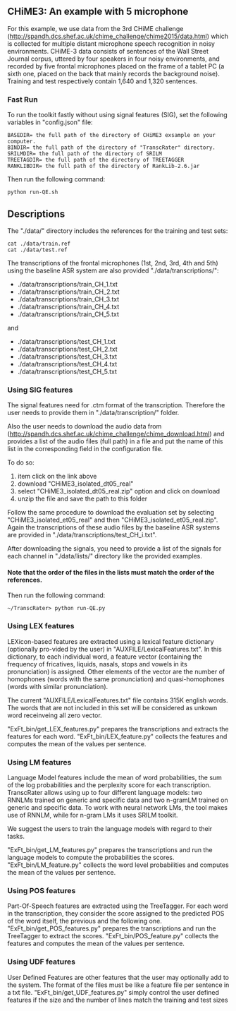 ## CHiME3: An example with 5 microphone

For this example, we use  data from the 3rd CHiME challenge (http://spandh.dcs.shef.ac.uk/chime_challenge/chime2015/data.html) which is collected for multiple distant microphone speech recognition in noisy environments.
CHiME-3 data consists of sentences of the Wall Street Journal corpus, uttered by four speakers in four noisy environments, and recorded by five frontal microphones placed on the frame of a tablet PC (a sixth one, placed on the back that mainly records the background noise). 
Training and test respectively contain 1,640 and 1,320 sentences. 


### Fast Run
To run the toolkit fastly without using signal features (SIG), set the following variables in "config.json" file:
```
BASEDIR= the full path of the directory of CHiME3 exsample on your computer.
BINDIR= the full path of the directory of "TranscRater" directory.
SRILMDIR= the full path of the directory of SRILM
TREETAGDIR= the full path of the directory of TREETAGGER
RANKLIBDIR= the full path of the directory of RankLib-2.6.jar
```
Then run the following command:
```
python run-QE.sh 
```

## Descriptions

The "./data/" directory includes the references for the training and test sets:
```
cat ./data/train.ref
cat ./data/test.ref
```

The transcriptions of the frontal microphones (1st, 2nd, 3rd, 4th and 5th) using the baseline ASR system are also provided "./data/transcriptions/":

- ./data/transcriptions/train_CH_1.txt
- ./data/transcriptions/train_CH_2.txt
- ./data/transcriptions/train_CH_3.txt
- ./data/transcriptions/train_CH_4.txt
- ./data/transcriptions/train_CH_5.txt

and
- ./data/transcriptions/test_CH_1.txt
- ./data/transcriptions/test_CH_2.txt
- ./data/transcriptions/test_CH_3.txt
- ./data/transcriptions/test_CH_4.txt
- ./data/transcriptions/test_CH_5.txt


### Using SIG features

The signal features need for .ctm format of the transcription. Therefore the user needs to provide them in "./data/transcription/" folder.

Also the user needs to download the audio data from (http://spandh.dcs.shef.ac.uk/chime_challenge/chime_download.html) and provides a list of the audio files (full path) in a file and put the name of this list in the corresponding field in the configuration file. 

To do so:
1. item click on the link above
2. download "CHiME3_isolated_dt05_real"
3. select "CHiME3_isolated_dt05_real.zip" option and click on download
4. unzip the file and save the path to this folder


Follow the same procedure to download the evaluation set by selecting "CHiME3_isolated_et05_real" and then "CHiME3_isolated_et05_real.zip". 
Again the transcriptions of these audio files by the baseline ASR systems are provided in "./data/transcriptions/test_CH_i.txt".

After downloading the signals, you need to provide a list of the signals for each channel in "./data/lists/" directory like the provided examples.

#### Note that the order of the files in the lists must match the order of the references.

Then run the following command:
```
~/TranscRater> python run-QE.py
```

### Using LEX features
LEXicon-based features are extracted using a lexical feature dictionary (optionally pro-vided by the user) in "AUXFILE/LexicalFeatures.txt". In this dictionary, to each individual word, a feature  vector  (containing the frequency of fricatives, liquids, nasals, stops and vowels in its pronunciation) is assigned.  Other elements of the vector are the number of homophones (words  with  the  same  pronunciation)  and  quasi-homophones (words with similar pronunciation).

The current "AUXFILE/LexicalFeatures.txt" file contains 315K english words. The words that are not included in this set will be considered as unkown word receinveing all zero vector. 

"ExFt_bin/get_LEX_features.py" prepares the transcriptions and extracts the features for each word.
"ExFt_bin/LEX_feature.py" collects the features and computes the mean of the values per sentence.

### Using LM features
Language  Model  features  include the  mean  of  word  probabilities,  the  sum  of  the log probabilities and the perplexity score for each transcription.  TranscRater allows using up to four different language models:  two RNNLMs trained on generic and specific data and two n-gramLM trained on generic and  specific  data. To  work  with  neural  network LMs, the tool makes use of RNNLM, while for n-gram LMs it uses SRILM toolkit.

We suggest the users to train the language models with regard to their tasks. 

"ExFt_bin/get_LM_features.py" prepares the transcriptions and run the language models to compute the probabilities the scores.
"ExFt_bin/LM_feature.py" collects the word level probabilities and computes the mean of the values per sentence.

### Using POS features
Part-Of-Speech features are extracted using the TreeTagger. For each word in the transcription, they consider the score assigned to the predicted POS of the word itself, the previous and the  following  one. 
"ExFt_bin/get_POS_features.py" prepares the transcriptions and run the TreeTagger to extract the scores.
"ExFt_bin/POS_feature.py" collects the features and computes the mean of the values per sentence.

### Using UDF features
User Defined Features are other features that the user may optionally add to the system. The format of the files must be like a feature file per sentence in a txt file. 
"ExFt_bin/get_UDF_features.py" simply control the user defined features if the size and the number of lines match the training and test sizes


